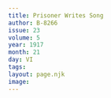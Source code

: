 ```yaml
---
title: Prisoner Writes Song
author: B-8266
issue: 23
volume: 5
year: 1917
month: 21
day: VI
tags:
layout: page.njk
image:
---
```

